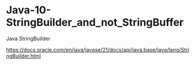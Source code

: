 # Java-10-StringBuilder_and_not_StringBuffer
Java StringBuilder

https://docs.oracle.com/en/java/javase/21/docs/api/java.base/java/lang/StringBuilder.html
